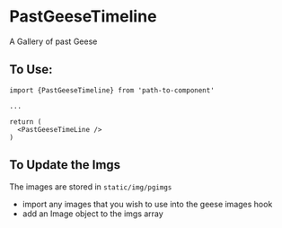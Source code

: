 # PastGeeseTimeline

A Gallery of past Geese

## To Use:
```
import {PastGeeseTimeline} from 'path-to-component'

...

return (
  <PastGeeseTimeLine />
)
```

## To Update the Imgs

The images are stored in `static/img/pgimgs`
- import any images that you wish to use into the geese images hook
- add an Image object to the imgs array
